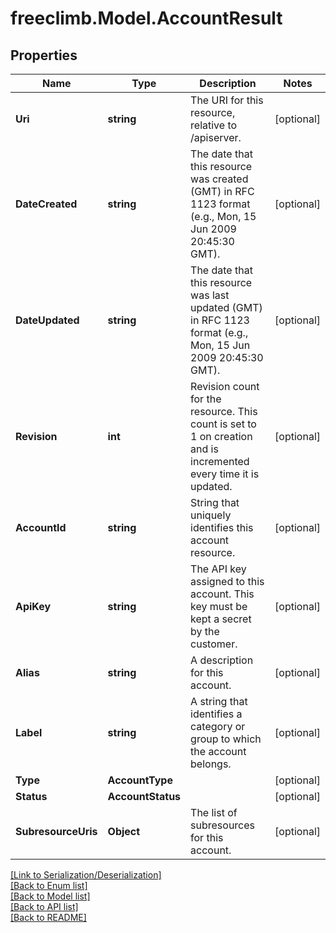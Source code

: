 # freeclimb.Model.AccountResult


## Properties

Name | Type | Description | Notes
------------ | ------------- | ------------- | -------------
**Uri** | **string** | The URI for this resource, relative to /apiserver. | [optional] 
**DateCreated** | **string** | The date that this resource was created (GMT) in RFC 1123 format (e.g., Mon, 15 Jun 2009 20:45:30 GMT). | [optional] 
**DateUpdated** | **string** | The date that this resource was last updated (GMT) in RFC 1123 format (e.g., Mon, 15 Jun 2009 20:45:30 GMT). | [optional] 
**Revision** | **int** | Revision count for the resource. This count is set to 1 on creation and is incremented every time it is updated. | [optional] 
**AccountId** | **string** | String that uniquely identifies this account resource. | [optional] 
**ApiKey** | **string** | The API key assigned to this account. This key must be kept a secret by the customer. | [optional] 
**Alias** | **string** | A description for this account. | [optional] 
**Label** | **string** | A string that identifies a category or group to which the account belongs. | [optional] 
**Type** | **AccountType** |  | [optional] 
**Status** | **AccountStatus** |  | [optional] 
**SubresourceUris** | **Object** | The list of subresources for this account. | [optional] 

[[Link to Serialization/Deserialization]](../README.md#documentation-for-serialization-deserialization)<br /> 
[[Back to Enum list]](../README.md#documentation-for-enums)<br /> 
[[Back to Model list]](../README.md#documentation-for-models)<br /> 
[[Back to API list]](../README.md#documentation-for-api-endpoints) <br /> 
[[Back to README]](../README.md) <br /> 
